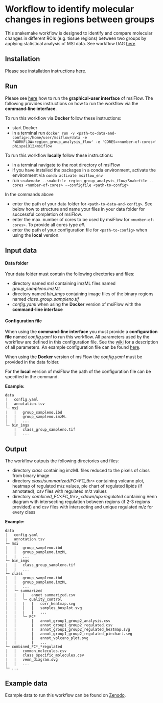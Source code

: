 # Workflow to identify molecular changes in regions between groups
This snakemake workflow is designed to identify and compare molecular changes in different ROIs (e.g. tissue regions) between 
two groups by applying statistical analysis of MSI data. See workflow DAG 
[here](https://github.com/Immunodynamics-Engel-Lab/msiflow/blob/main/region_group_analysis_flow/dag.pdf).

## Installation
Please see installation instructions [here](https://github.com/Immunodynamics-Engel-Lab/msiflow).

## Run
Please see [here](https://github.com/Immunodynamics-Engel-Lab/msiflow) how to run the **graphical-user interface** of msiFlow.
The following provides instructions on how to run the workflow via the **command-line interface**.

To run this workflow via **Docker** follow these instructions:
  - start Docker
  - in a terminal run `docker run -v <path-to-data-and-config>:/home/user/msiflow/data -e 'WORKFLOW=region_group_analysis_flow' -e 'CORES=<number-of-cores>' phispa1812/msiflow`

To run this workflow **locally** follow these instructions:
- in a terminal navigate to the root directory of msiFlow
- if you have installed the packages in a conda environment, activate the environment via `conda activate msiflow_env`
- run `snakemake --snakefile region_group_analysis_flow/Snakefile --cores <number-of-cores> --configfile <path-to-config>`

In the commands above
- enter the path of your data folder for `<path-to-data-and-config>`. See below how to structure and 
name your files in your data folder for successful completion of msiFlow.
- enter the max. number of cores to be used by msiFlow for `<number-of-cores>`. To provide all cores type *all*.
- enter the path of your configuration file for `<path-to-config>` when using the **local** version. 

## Input data
#### Data folder
Your data folder must contain the following directories and files:
- directory named *msi* containing imzML files named *group_sampleno.imzML*
- directory named *bin_imgs* containing image files of the binary regions named *class_group_sampleno.tif*
- *config.yaml* when using the **Docker** version of msiFlow with the **command-line interface** 

#### Configuration file
When using the **command-line interface** you must provide a **configuration file** named *config.yaml* to run this workflow. All parameters used by the workflow are defined in
this configuration file. See the [wiki]() for a description of all parameters. An example configuration file can be
found [here](https://github.com/Immunodynamics-Engel-Lab/msiflow/blob/main/msi_segmentation_flow/data/config.yaml).

When using the **Docker** version of msiFlow the *config.yaml* must be provided in the data folder. 

For the **local** version of msiFlow the path of the configuration file can be specified in the command.

**Example:**
```
data
|   config.yaml
|   annotation.tsv
└─ msi
|   |   group_sampleno.ibd
|   |   group_sampleno.imzML
|   |   ...
└─ bin_imgs
    |   class_group_sampleno.tif
    |   ...
```

## Output
The workflow outputs the following directories and files:
- directory *class* containing imzML files reduced to the pixels of class from binary image
- directory *class/summarized/FC<FC_thr>* containing volcano plot, heatmap of regulated m/z values, 
pie chart of regulated lipids (if annotated), csv files with regulated m/z values
- directory *combined_FC<FC_thr>_<down/up>regulated* containing Venn diagram with intersecting regulation 
between regions (if 2-3 regions provided) and csv files with intersecting and unique regulated m/z for every class

**Example:**
```
data
|   config.yaml
|   annotation.tsv
└─ msi
|   |   group_sampleno.ibd
|   |   group_sampleno.imzML
|   |   ...
└─ bin_imgs
|   |   class_group_sampleno.tif
|   |   ...
└─ class
|   |   group_sampleno.ibd
|   |   group_sampleno.imzML 
|   |   ...
|   └─ summarized
|   |   |   annot_summarized.csv
|   |   └─ quality_control
|   |   |   |   corr_heatmap.svg
|   |   |   |   samples_boxplot.svg
|   |   |   |   ...
|   |   └─ FC*
|   |       |   annot_group1_group2_analysis.csv
|   |       |   annot_group1_group2_regulated.csv
|   |       |   annot_group1_group2_regulated_heatmap.svg
|   |       |   annot_group1_group2_regulated_piechart.svg
|   |       |   annot_volcano_plot.svg
|   |       |   ...
└─ combined_FC*_*regulated
|   |   common_molecules.csv
|   |   class_specific_molecules.csv
|   |   venn_diagram.svg
|   |   ...   
└─ ...
```

## Example data
Example data to run this workflow can be found on [Zenodo]().